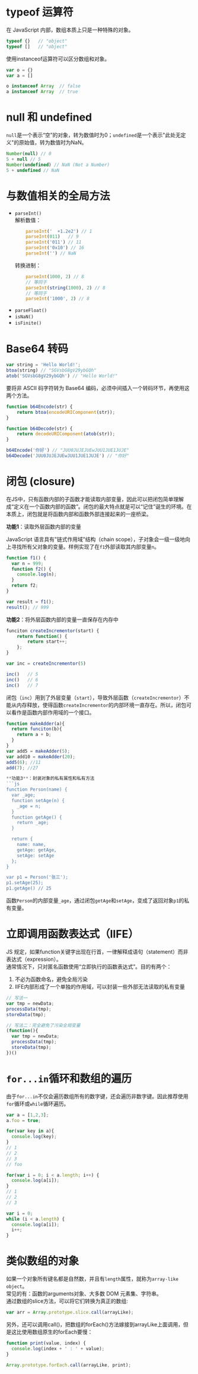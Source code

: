 # typeof 运算符
在 JavaScript 内部，数组本质上只是一种特殊的对象。  
```js
typeof {}   // "object"
typeof []   // "object"
```  

使用instanceof运算符可以区分数组和对象。
```js
var o = {}
var a = []

o instanceof Array  // false
a instanceof Array  // true
```

# null 和 undefined
`null`是一个表示“空”的对象，转为数值时为0；`undefined`是一个表示"此处无定义"的原始值，转为数值时为NaN。  
```js
Number(null) // 0
5 + null // 5
Number(undefined) // NaN (Not a Number)
5 + undefined // NaN
```

# 与数值相关的全局方法
- `parseInt()`  
    解析数值：
    ```js
        parseInt('  +1.2e2') // 1
        parseInt(011)   // 9
        parseInt('011') // 11
        parseInt('0x10') // 16
        parseInt('') // NaN
    ```  
    转换进制：
    ```js
        parseInt(1000, 2) // 8
        // 等同于
        parseInt(string(1000), 2) // 8
        // 等同于
        parseInt('1000', 2) // 8
    ```
- `parseFloat()`
- `isNaN()`
- `isFinite()`

# Base64 转码
```js
var string = 'Hello World!';
btoa(string) // "SGVsbG8gV29ybGQh"
atob('SGVsbG8gV29ybGQh') // "Hello World!"
```  

要将非 ASCII 码字符转为 Base64 编码，必须中间插入一个转码环节，再使用这两个方法。
```js
function b64Encode(str) {
    return btoa(encodeURIComponent(str));
}

function b64Decode(str) {
    return decodeURIComponent(atob(str));
}

b64Encode('你好') // "JUU0JUJEJUEwJUU1JUE1JUJE"
b64Decode('JUU0JUJEJUEwJUU1JUE1JUJE') // "你好"
```

# 闭包 (closure)
在JS中，只有函数内部的子函数才能读取内部变量，因此可以把闭包简单理解成“定义在一个函数内部的函数”。闭包的最大特点就是可以“记住”诞生的环境。在本质上，闭包就是将函数内部和函数外部连接起来的一座桥梁。

**功能1**：读取外层函数内部的变量

JavaScript 语言具有"链式作用域"结构（chain scope），子对象会一级一级地向上寻找所有父对象的变量。样例实现了在`f1`外部读取其内部变量`n`。  
```js
function f1() {
  var n = 999;
  function f2() {
    console.log(n);
  }
  return f2;
}

var result = f1();
result(); // 999
```  

**功能2**：将外层函数内部的变量一直保存在内存中  
```js
funciton createIncrementor(start) {
    return function() {
        return start++;
    };
}

var inc = createIncrementor(5)

inc()   // 5
inc()   // 6
inc()   // 7
```  
闭包（`inc`）用到了外层变量（`start`），导致外层函数（`createIncrementor`）不能从内存释放，使得函数`createIncrementor`的内部环境一直存在。所以，闭包可以看作是函数内部作用域的一个接口。

```js
function makeAdder(a){
  return funciton(b){
    return a + b;
  }
}
var add5 = makeAdder(5);
var add10 = makeAdder(20);
add5(6); //11
add(7); //27

**功能3**：封装对象的私有属性和私有方法
```js
function Person(name) {
  var _age;
  function setAge(n) {
    _age = n;
  }
  function getAge() {
    return _age;
  }

  return {
    name: name,
    getAge: getAge,
    setAge: setAge
  };
}

var p1 = Person('张三');
p1.setAge(25);
p1.getAge() // 25
```

函数`Person`的内部变量`_age`，通过闭包`getAge`和`setAge`，变成了返回对象`p1`的私有变量。

# 立即调用函数表达式（IIFE）
JS 规定，如果function关键字出现在行首，一律解释成语句（statement）而非表达式（expression）。  
通常情况下，只对匿名函数使用“立即执行的函数表达式”。目的有两个：
1. 不必为函数命名，避免全局污染
2. IIFE内部形成了一个单独的作用域，可以封装一些外部无法读取的私有变量  

```js
// 写法一
var tmp = newData;
processData(tmp);
storeData(tmp);

// 写法二：完全避免了污染全局变量
(function(){
  var tmp = newData;
  processData(tmp);
  storeData(tmp);
})()
```

# `for...in`循环和数组的遍历
由于`for...in`不仅会遍历数组所有的数字键，还会遍历非数字键。因此推荐使用`for`循环或`while`循环遍历。
```js
var a = [1,2,3];
a.foo = true;

for(var key in a){
  console.log(key);
}
// 1
// 2
// 3
// foo

for(var i = 0; i < a.length; i++) {
  console.log(a[i]);
}
// 1
// 2
// 3

var i = 0;
while (i < a.length) {
  console.log(a[i]);
  i++;
}
```

# 类似数组的对象
如果一个对象所有键名都是自然数，并且有`length`属性，就称为`array-like object`。  
常见的有：函数的arguments对象、大多数 DOM 元素集、字符串。  
通过数组的slice方法，可以将它们转换为真正的数组:
```js
var arr = Array.prototype.slice.call(arrayLike);
```

另外，还可以调用call()，把数组的forEach()方法嫁接到arrayLike上面调用，但是这比使用数组原生的forEach要慢：
```js
function print(value, index) {
  console.log(index + ' : ' + value);
}

Array.prototype.forEach.call(arrayLike, print);
```
